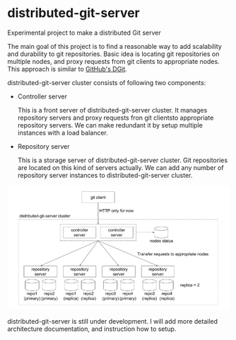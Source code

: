 distributed-git-server
========

Experimental project to make a distributed Git server

The main goal of this project is to find a reasonable way to add scalability and durability to git repositories. Basic idea is locating git repositories on multiple nodes, and proxy requests from git clients to appropriate nodes. This approach is similar to [GitHub's DGit](https://githubengineering.com/introducing-dgit/).

distributed-git-server cluster consists of following two components:

- Controller server

  This is a front server of distributed-git-server cluster. It manages repository servers and proxy requests fron git clientsto appropriate repository servers. We can make redundant it by setup multiple instances with a load balancer. 

- Repository server

  This is a storage server of distributed-git-server cluster. Git repositories are located on this kind of servers actually. We can add any number of repository server instances to distributed-git-server cluster.

![Architecture](architecture.png)

distributed-git-server is still under development. I will add more detailed architecture documentation, and instruction how to setup.
